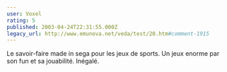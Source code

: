 ```yaml
---
user: Voxel
rating: 5
published: 2003-04-24T22:31:55.000Z
legacy_url: http://www.emunova.net/veda/test/20.htm#comment-1915
---
```

Le savoir-faire made in sega pour les jeux de sports. Un jeux enorme par son fun et sa jouabilité. Inégalé.